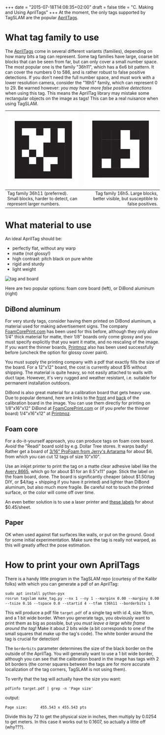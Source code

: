 +++
date = "2015-07-18T14:08:35+02:00"
draft = false
title = "C. Making and Using AprilTags"
+++
At the moment, the only tags supported by TagSLAM are the
popular [AprilTags](https://april.eecs.umich.edu/software/apriltag).

# What tag family to use

The [AprilTags](https://april.eecs.umich.edu/software/apriltag) come
in several different variants (families), depending on how many bits a tag can
represent. Some tag families have large, coarse bit blocks that can be
seen from far, but can only cover a small number space. The most
popular one is the family "36h11", which has a 6x6 bit pattern. It can
cover the numbers 0 to 586, and is rather robust to false positive
detections. If you don't need the full number space, and must work
with a lower resolution camera, consider the "16h5" family, which
can represent 0 to 29. Be warned
however: *you may have more false positive detections* when using this
tag. This means the AprilTag library may mistake some rectangular
objects on the image as tags! This can be a real nuisance when using
TagSLAM.

<!--
<table>
<tr><td>![tag 36h11](../media/tag_36h11.png)</td>
<td>![tag 16h5](../media/tag_16h5.png)</td>
</tr>
<tr><td>Tag family 36h11 (preferred). Small blocks, harder to detect, can
represent larger numbers.</td>
<td>Tag family 16h5. Large blocks, better visible, but susceptible to
false positives.</td>
</tr>
<table>
-->
|![tag 36h11](../media/tag_36h11.png)|![tag 16h5](../media/tag_16h5.png)</td>|
|------------------------------------|--------------------------------------:|
|Tag family 36h11 (preferred). Small blocks, harder to detect, can represent larger numbers.|Tag family 16h5. Large blocks, better visible, but susceptible to false positives.|
# What material to use
An ideal AprilTag should be:

- perfectly flat, without any warp
- matte (not glossy!)
- high contrast: pitch black on pure white
- rigid and sturdy
- light weight

![tag and board](../media/tag_and_board.jpg)

Here are two popular options: foam core board (left), or DiBond
aluminum (right)

## DiBond aluminum

For very sturdy tags, consider having them printed on DiBond
aluminum, a material used for making advertisement signs.
The company [FoamCorePrint.com](https://www.foamcoreprint.com/) has
been used for this before, although they only allow 1/4" thick material
for matte, their 1/8" boards only come glossy and you must specify explicitly
that you want it matte, and no rescaling of the image. If you want the
thinner boards, [Printmoz](https://www.printmoz.com/dibond-printing)
also has been used successfully before (uncheck the option for glossy cover paint).

You must supply the printing company with a pdf that exactly fills the size of the board. For a
12"x12" board, the cost is currently about \$15 without shipping. The material is
quite heavy, so not easily attached to walls with duct tape. However, it's very
rugged and weather resistant, i.e. suitable for permanent installation
outdoors.

DiBond is also great material for a calibration board that gets
heavy use. Due to popular demand, here are links to
the [front](../media/aprilgrid_16x12.pdf)
and [back](../media/checkerboard_16x12.pdf) of the calibration board
in the image. You can use them directly for printing on 1/8"x16"x12"
DiBond at [FoamCorePrint.com](https://www.foamcoreprint.com/) or (if
you prefer the thinner board) 1/4"x16"x12" at [Printmoz](https://www.printmoz.com/dibond-printing).

## Foam core

For a do-it-yourself approach, you can produce tags on foam core
board. *Avoid* the "Readi" board sold by e.g. Dollar Tree
stores. It warps badly! Rather get a board
of
[3/16" ProFoam from Jerry's Artarama](https://www.jerrysartarama.com/jerrys-pro-foam) for
about \$6, from which you can cut 12 tags of size 10"x10".

Use an inkjet printer to print the tag on a matte clear adhesive label like
the [Avery 8665](https://www.avery.com/products/labels/8665), which go
for about \$1 for an 8.5"x11" page. Stick the label on the foam board,
done. The board is significantly cheaper (about \$1.50/tag DIY, or
\$4/tag + shipping if you have it printed) and lighter
than DiBond aluminum, but also much more fragile. Be careful not to
touch the printed surface, or the color will come off over time.

An even better solution is to use a laser printer
and [these labels](https://www.onlinelabels.com/products/OL177CX) for
about \$0.45/sheet.

## Paper

OK when used against flat surfaces like walls, or put on the
ground. Good for some initial experimentation. Make sure the tag is
really not warped, as this will greatly affect the pose estimation.

# How to print your own AprilTags

There is a handy little program in the TagSLAM repo (courtesy of the
Kalibr folks) with which you can generate a pdf of an AprilTag:

    sudo apt install python-pyx
    rosrun tagslam make_tag.py --nx 1 --ny 1 --marginx 0.00 --marginy 0.00 --tsize 0.16 --tspace 0.0 --startid 4 --tfam t36h11 --borderbits 1 

This will produce a pdf file ``target.pdf`` of a single tag with id 4,
size 16cm, and a 1 bit wide border. When you generate tags, you
obviously want to print them as big as possible, but you *must leave a
large white frame around the tag*! Make it about 2 bits wide (a bit
corresponds to one of the small squares that make up the tag's
code). The white border around the tag is crucial for detection!

The ``borderbits`` parameter determines the size of the black border
on the outside of the AprilTag. You will generally want to use a 1 bit
wide border, although you can see that the calibration board in the
image has tags with 2 bit borders (the corner squares between the tags
are for more accurate localization of the tag corners, TagSLAM is not
using them).

To verify that the tag will actually have the size you want:

    pdfinfo target.pdf | grep -n 'Page size'

output:

    Page size:      455.543 x 455.543 pts

Divide this by 72 to get the physical size in inches, then multiply by
0.0254 to get meters. In this case it works out to 0.1607, so actually
a little off (why???).
